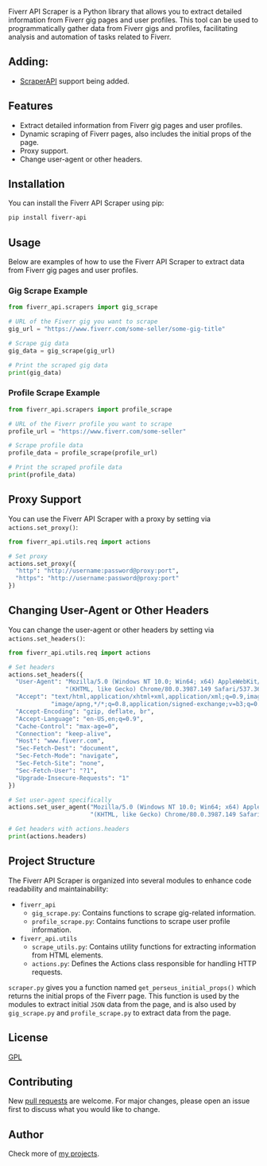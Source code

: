 Fiverr API Scraper is a Python library that allows you to extract detailed information from Fiverr gig pages and user
profiles. This tool can be used to programmatically gather data from Fiverr gigs and profiles, facilitating analysis and
automation of tasks related to Fiverr.

## Adding:
- [ScraperAPI](https://www.scraperapi.com/?fp_ref=bishwas33) support being added.

## Features

- Extract detailed information from Fiverr gig pages and user profiles.
- Dynamic scraping of Fiverr pages, also includes the initial props of the page.
- Proxy support.
- Change user-agent or other headers.

## Installation

You can install the Fiverr API Scraper using pip:

```bash
pip install fiverr-api
```

## Usage

Below are examples of how to use the Fiverr API Scraper to extract data from Fiverr gig pages and user profiles.

### Gig Scrape Example

```python
from fiverr_api.scrapers import gig_scrape

# URL of the Fiverr gig you want to scrape
gig_url = "https://www.fiverr.com/some-seller/some-gig-title"

# Scrape gig data
gig_data = gig_scrape(gig_url)

# Print the scraped gig data
print(gig_data)
```

### Profile Scrape Example

```python
from fiverr_api.scrapers import profile_scrape

# URL of the Fiverr profile you want to scrape
profile_url = "https://www.fiverr.com/some-seller"

# Scrape profile data
profile_data = profile_scrape(profile_url)

# Print the scraped profile data
print(profile_data)
```

## Proxy Support

You can use the Fiverr API Scraper with a proxy by setting via `actions.set_proxy()`:

```python
from fiverr_api.utils.req import actions

# Set proxy
actions.set_proxy({
  "http": "http://username:password@proxy:port",
  "https": "http://username:password@proxy:port"
})
```

## Changing User-Agent or Other Headers

You can change the user-agent or other headers by setting via `actions.set_headers()`:

```python
from fiverr_api.utils.req import actions

# Set headers
actions.set_headers({
  "User-Agent": "Mozilla/5.0 (Windows NT 10.0; Win64; x64) AppleWebKit/537.36 "
                "(KHTML, like Gecko) Chrome/80.0.3987.149 Safari/537.36",
  "Accept": "text/html,application/xhtml+xml,application/xml;q=0.9,image/webp,"
            "image/apng,*/*;q=0.8,application/signed-exchange;v=b3;q=0.9",
  "Accept-Encoding": "gzip, deflate, br",
  "Accept-Language": "en-US,en;q=0.9",
  "Cache-Control": "max-age=0",
  "Connection": "keep-alive",
  "Host": "www.fiverr.com",
  "Sec-Fetch-Dest": "document",
  "Sec-Fetch-Mode": "navigate",
  "Sec-Fetch-Site": "none",
  "Sec-Fetch-User": "?1",
  "Upgrade-Insecure-Requests": "1"
})

# Set user-agent specifically
actions.set_user_agent("Mozilla/5.0 (Windows NT 10.0; Win64; x64) AppleWebKit/537.36 "
                       "(KHTML, like Gecko) Chrome/80.0.3987.149 Safari/537.36")

# Get headers with actions.headers
print(actions.headers)
```

## Project Structure

The Fiverr API Scraper is organized into several modules to enhance code readability and maintainability:

- `fiverr_api`
    - `gig_scrape.py`: Contains functions to scrape gig-related information.
    - `profile_scrape.py`: Contains functions to scrape user profile information.
- `fiverr_api.utils`
    - `scrape_utils.py`: Contains utility functions for extracting information from HTML elements.
    - `actions.py`: Defines the Actions class responsible for handling HTTP requests.

`scraper.py` gives you a function named `get_perseus_initial_props()` which returns the initial props of
the Fiverr page. This function is used by the modules to extract initial `JSON` data from the page, and
is also used by `gig_scrape.py` and `profile_scrape.py` to extract data from the page.

## License

[GPL](https://choosealicense.com/licenses/gpl-3.0/)

## Contributing

New [pull requests](https://github.com/Bishwas-py/fiverr-scraping-api) are welcome.
For major changes, please open an issue first to discuss what you would like to change.

## Author

Check more of [my projects](https://bishwas.net/projects).